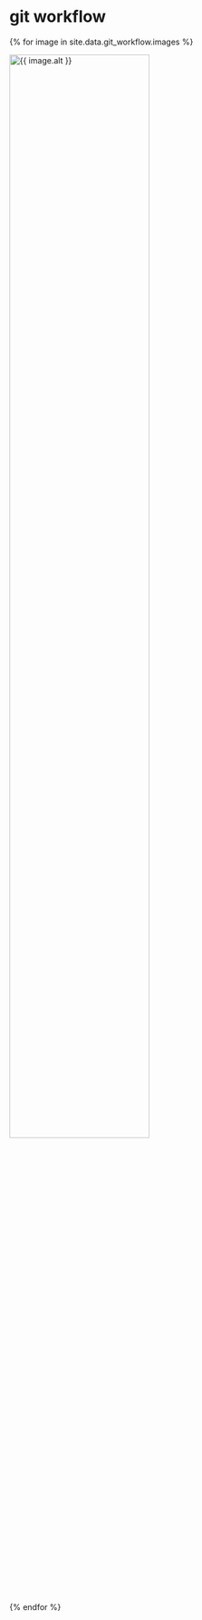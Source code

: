 # git workflow

<style>
img#git-workflow {
    width: 70%;
}
</style>

{% for image in site.data.git_workflow.images %}
<section data-transition="slide none">
    <img src="images/git-workflow/{{ image.name }}" id="git-workflow"
         alt="{{ image.alt }}" />
</section>
{% endfor %}
